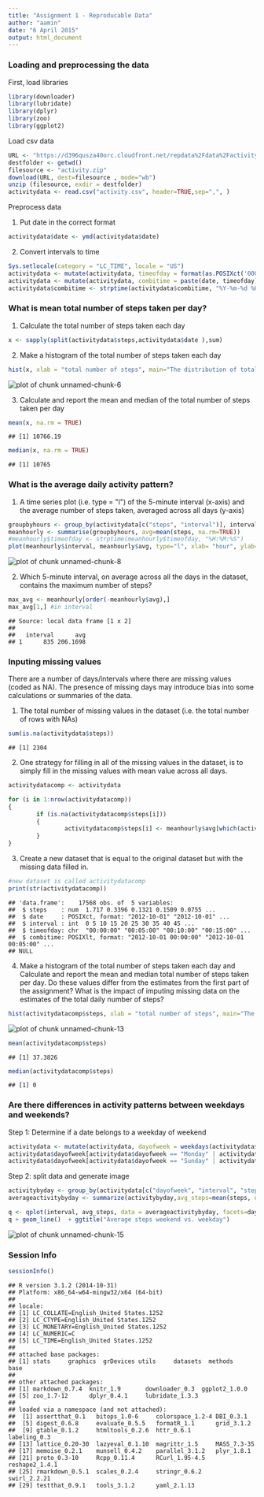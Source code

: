 ```yaml
---
title: "Assignment 1 - Reproducable Data"
author: "aamin"
date: "6 April 2015"
output: html_document
---
```



### Loading and preprocessing the data

First, load libraries

```r
library(downloader)
library(lubridate)
library(dplyr)
library(zoo)
library(ggplot2)
```


Load csv data

```r
URL <- "https://d396qusza40orc.cloudfront.net/repdata%2Fdata%2Factivity.zip"
destfolder <- getwd()
filesource <- "activity.zip"
download(URL, dest=filesource , mode="wb") 
unzip (filesource, exdir = destfolder)
activitydata <- read.csv("activity.csv", header=TRUE,sep=",", )  
```


Preprocess data

1. Put date in the correct format

```r
activitydata$date <- ymd(activitydata$date)
```

2. Convert intervals to time

```r
Sys.setlocale(category = "LC_TIME", locale = "US")
activitydata <- mutate(activitydata, timeofday = format(as.POSIXct('0001-01-01 00:00:00') + interval*60, "%H:%M:%S")) # convert minutes into seconds, and convert to 24 hours time
activitydata <- mutate(activitydata, combitime = paste(date, timeofday))
activitydata$combitime <- strptime(activitydata$combitime, "%Y-%m-%d %H:%M:%S")
```

### What is mean total number of steps taken per day?

1. Calculate the total number of steps taken each day

```r
x <- sapply(split(activitydata$steps,activitydata$date ),sum)
```

2.  Make a histogram of the total number of steps taken each day

```r
hist(x, xlab = "total number of steps", main="The distribution of total numbers of steps each day")
```

![plot of chunk unnamed-chunk-6](figure/unnamed-chunk-6-1.png) 

3. Calculate and report the mean and median of the total number of steps taken per day

```r
mean(x, na.rm = TRUE)
```

```
## [1] 10766.19
```

```r
median(x, na.rm = TRUE)
```

```
## [1] 10765
```


### What is the average daily activity pattern?

1. A time series plot (i.e. type = "l") of the 5-minute interval (x-axis) and the average number of steps taken, averaged across all days (y-axis)

```r
groupbyhours <- group_by(activitydata[c("steps", "interval")], interval)
meanhourly <- summarise(groupbyhours, avg=mean(steps, na.rm=TRUE))
#meanhourly$timeofday <- strptime(meanhourly$timeofday, "%H:%M:%S")
plot(meanhourly$interval, meanhourly$avg, type="l", xlab= "hour", ylab= "steps", col="black" , lwd=1)     
```

![plot of chunk unnamed-chunk-8](figure/unnamed-chunk-8-1.png) 

2. Which 5-minute interval, on average across all the days in the dataset, contains the maximum number of steps?


```r
max_avg <- meanhourly[order(-meanhourly$avg),]
max_avg[1,] #in interval
```

```
## Source: local data frame [1 x 2]
## 
##   interval      avg
## 1      835 206.1698
```

### Inputing missing values
There are a number of days/intervals where there are missing values (coded as NA). The presence of missing days may introduce bias into some calculations or summaries of the data.

1. The total number of missing values in the dataset (i.e. the total number of rows with NAs)


```r
sum(is.na(activitydata$steps))
```

```
## [1] 2304
```

2. One strategy for filling in all of the missing values in the dataset, is to simply fill in the missing values with mean value across all days.


```r
activitydatacomp <- activitydata

for (i in 1:nrow(activitydatacomp))
{
        if (is.na(activitydatacomp$steps[i]))
        {
                activitydatacomp$steps[i] <- meanhourly$avg[which(activitydatacomp$interval[i] == meanhourly$interval)]
        }   
}
```



3. Create a new dataset that is equal to the original dataset but with the missing data filled in.


```r
#new dataset is called activitydatacomp
print(str(activitydatacomp))
```

```
## 'data.frame':	17568 obs. of  5 variables:
##  $ steps    : num  1.717 0.3396 0.1321 0.1509 0.0755 ...
##  $ date     : POSIXct, format: "2012-10-01" "2012-10-01" ...
##  $ interval : int  0 5 10 15 20 25 30 35 40 45 ...
##  $ timeofday: chr  "00:00:00" "00:05:00" "00:10:00" "00:15:00" ...
##  $ combitime: POSIXlt, format: "2012-10-01 00:00:00" "2012-10-01 00:05:00" ...
## NULL
```

4. Make a histogram of the total number of steps taken each day and Calculate and report the mean and median total number of steps taken per day. Do these values differ from the estimates from the first part of the assignment? What is the impact of imputing missing data on the estimates of the total daily number of steps?


```r
hist(activitydatacomp$steps, xlab = "total number of steps", main="The distribution of total numbers of steps each day")
```

![plot of chunk unnamed-chunk-13](figure/unnamed-chunk-13-1.png) 

```r
mean(activitydatacomp$steps)
```

```
## [1] 37.3826
```

```r
median(activitydatacomp$steps)
```

```
## [1] 0
```




### Are there differences in activity patterns between weekdays and weekends?


Step 1: Determine if a date belongs to a weekday of weekend

```r
activitydata <- mutate(activitydata, dayofweek = weekdays(activitydata$date))
activitydata$dayofweek[activitydata$dayofweek == "Monday" | activitydata$dayofweek == "Tuesday"  | activitydata$dayofweek == "Wednesday"  | activitydata$dayofweek == "Thursday" | activitydata$dayofweek == "Friday"] <- "weekday"
activitydata$dayofweek[activitydata$dayofweek == "Sunday" | activitydata$dayofweek == "Saturday"] <- "weekend"
```

Step 2: split data and generate image

```r
activitybyday <- group_by(activitydata[c("dayofweek", "interval", "steps")],dayofweek,interval)
averageactivitybyday <- summarize(activitybyday,avg_steps=mean(steps, na.rm=TRUE)) 

q <- qplot(interval, avg_steps, data = averageactivitybyday, facets=dayofweek~., geom=c("point","smooth"), method="lm")
q + geom_line()  + ggtitle("Average steps weekend vs. weekday")
```

![plot of chunk unnamed-chunk-15](figure/unnamed-chunk-15-1.png) 

### Session Info


```r
sessionInfo()
```

```
## R version 3.1.2 (2014-10-31)
## Platform: x86_64-w64-mingw32/x64 (64-bit)
## 
## locale:
## [1] LC_COLLATE=English_United States.1252 
## [2] LC_CTYPE=English_United States.1252   
## [3] LC_MONETARY=English_United States.1252
## [4] LC_NUMERIC=C                          
## [5] LC_TIME=English_United States.1252    
## 
## attached base packages:
## [1] stats     graphics  grDevices utils     datasets  methods   base     
## 
## other attached packages:
## [1] markdown_0.7.4  knitr_1.9       downloader_0.3  ggplot2_1.0.0  
## [5] zoo_1.7-12      dplyr_0.4.1     lubridate_1.3.3
## 
## loaded via a namespace (and not attached):
##  [1] assertthat_0.1   bitops_1.0-6     colorspace_1.2-4 DBI_0.3.1       
##  [5] digest_0.6.8     evaluate_0.5.5   formatR_1.1      grid_3.1.2      
##  [9] gtable_0.1.2     htmltools_0.2.6  httr_0.6.1       labeling_0.3    
## [13] lattice_0.20-30  lazyeval_0.1.10  magrittr_1.5     MASS_7.3-35     
## [17] memoise_0.2.1    munsell_0.4.2    parallel_3.1.2   plyr_1.8.1      
## [21] proto_0.3-10     Rcpp_0.11.4      RCurl_1.95-4.5   reshape2_1.4.1  
## [25] rmarkdown_0.5.1  scales_0.2.4     stringr_0.6.2    swirl_2.2.21    
## [29] testthat_0.9.1   tools_3.1.2      yaml_2.1.13
```

